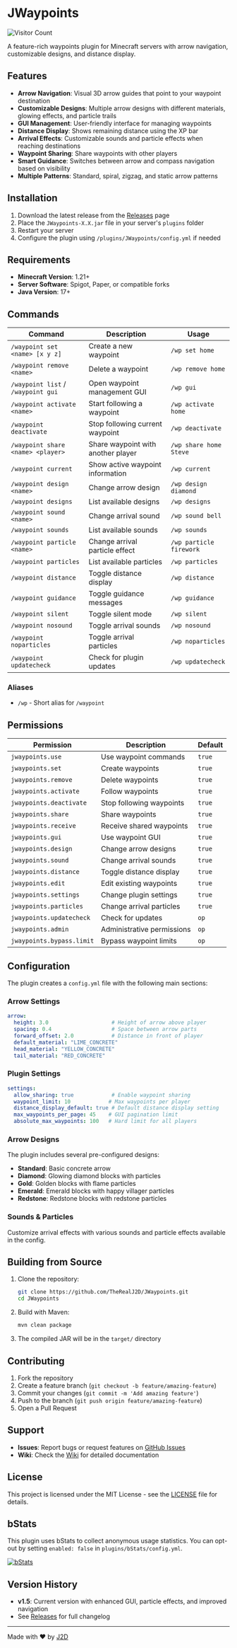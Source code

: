 # JWaypoints

![Visitor Count](https://visitor-badge.laobi.icu/badge?page_id=TheRealJ2D.JWaypoints)


A feature-rich waypoints plugin for Minecraft servers with arrow navigation, customizable designs, and distance display.

## Features

- **Arrow Navigation**: Visual 3D arrow guides that point to your waypoint destination
- **Customizable Designs**: Multiple arrow designs with different materials, glowing effects, and particle trails
- **GUI Management**: User-friendly interface for managing waypoints
- **Distance Display**: Shows remaining distance using the XP bar
- **Arrival Effects**: Customizable sounds and particle effects when reaching destinations
- **Waypoint Sharing**: Share waypoints with other players
- **Smart Guidance**: Switches between arrow and compass navigation based on visibility
- **Multiple Patterns**: Standard, spiral, zigzag, and static arrow patterns

## Installation

1. Download the latest release from the [Releases](https://github.com/TheRealJ2D/JWaypoints/releases) page
2. Place the `JWaypoints-X.X.jar` file in your server's `plugins` folder
3. Restart your server
4. Configure the plugin using `/plugins/JWaypoints/config.yml` if needed

## Requirements

- **Minecraft Version**: 1.21+
- **Server Software**: Spigot, Paper, or compatible forks
- **Java Version**: 17+

## Commands

| Command | Description | Usage |
|---------|-------------|-------|
| `/waypoint set <name> [x y z]` | Create a new waypoint | `/wp set home` |
| `/waypoint remove <name>` | Delete a waypoint | `/wp remove home` |
| `/waypoint list` / `/waypoint gui` | Open waypoint management GUI | `/wp gui` |
| `/waypoint activate <name>` | Start following a waypoint | `/wp activate home` |
| `/waypoint deactivate` | Stop following current waypoint | `/wp deactivate` |
| `/waypoint share <name> <player>` | Share waypoint with another player | `/wp share home Steve` |
| `/waypoint current` | Show active waypoint information | `/wp current` |
| `/waypoint design <name>` | Change arrow design | `/wp design diamond` |
| `/waypoint designs` | List available designs | `/wp designs` |
| `/waypoint sound <name>` | Change arrival sound | `/wp sound bell` |
| `/waypoint sounds` | List available sounds | `/wp sounds` |
| `/waypoint particle <name>` | Change arrival particle effect | `/wp particle firework` |
| `/waypoint particles` | List available particles | `/wp particles` |
| `/waypoint distance` | Toggle distance display | `/wp distance` |
| `/waypoint guidance` | Toggle guidance messages | `/wp guidance` |
| `/waypoint silent` | Toggle silent mode | `/wp silent` |
| `/waypoint nosound` | Toggle arrival sounds | `/wp nosound` |
| `/waypoint noparticles` | Toggle arrival particles | `/wp noparticles` |
| `/waypoint updatecheck` | Check for plugin updates | `/wp updatecheck` |

### Aliases
- `/wp` - Short alias for `/waypoint`

## Permissions

| Permission | Description | Default |
|------------|-------------|---------|
| `jwaypoints.use` | Use waypoint commands | `true` |
| `jwaypoints.set` | Create waypoints | `true` |
| `jwaypoints.remove` | Delete waypoints | `true` |
| `jwaypoints.activate` | Follow waypoints | `true` |
| `jwaypoints.deactivate` | Stop following waypoints | `true` |
| `jwaypoints.share` | Share waypoints | `true` |
| `jwaypoints.receive` | Receive shared waypoints | `true` |
| `jwaypoints.gui` | Use waypoint GUI | `true` |
| `jwaypoints.design` | Change arrow designs | `true` |
| `jwaypoints.sound` | Change arrival sounds | `true` |
| `jwaypoints.distance` | Toggle distance display | `true` |
| `jwaypoints.edit` | Edit existing waypoints | `true` |
| `jwaypoints.settings` | Change plugin settings | `true` |
| `jwaypoints.particles` | Change arrival particles | `true` |
| `jwaypoints.updatecheck` | Check for updates | `op` |
| `jwaypoints.admin` | Administrative permissions | `op` |
| `jwaypoints.bypass.limit` | Bypass waypoint limits | `op` |

## Configuration

The plugin creates a `config.yml` file with the following main sections:

### Arrow Settings
```yaml
arrow:
  height: 3.0                    # Height of arrow above player
  spacing: 0.4                   # Space between arrow parts
  forward_offset: 2.0            # Distance in front of player
  default_material: "LIME_CONCRETE"
  head_material: "YELLOW_CONCRETE"
  tail_material: "RED_CONCRETE"
```

### Plugin Settings
```yaml
settings:
  allow_sharing: true            # Enable waypoint sharing
  waypoint_limit: 10            # Max waypoints per player
  distance_display_default: true # Default distance display setting
  max_waypoints_per_page: 45    # GUI pagination limit
  absolute_max_waypoints: 100   # Hard limit for all players
```

### Arrow Designs
The plugin includes several pre-configured designs:
- **Standard**: Basic concrete arrow
- **Diamond**: Glowing diamond blocks with particles
- **Gold**: Golden blocks with flame particles
- **Emerald**: Emerald blocks with happy villager particles
- **Redstone**: Redstone blocks with redstone particles

### Sounds & Particles
Customize arrival effects with various sounds and particle effects available in the config.

## Building from Source

1. Clone the repository:
   ```bash
   git clone https://github.com/TheRealJ2D/JWaypoints.git
   cd JWaypoints
   ```

2. Build with Maven:
   ```bash
   mvn clean package
   ```

3. The compiled JAR will be in the `target/` directory

## Contributing

1. Fork the repository
2. Create a feature branch (`git checkout -b feature/amazing-feature`)
3. Commit your changes (`git commit -m 'Add amazing feature'`)
4. Push to the branch (`git push origin feature/amazing-feature`)
5. Open a Pull Request

## Support

- **Issues**: Report bugs or request features on [GitHub Issues](https://github.com/TheRealJ2D/JWaypoints/issues)
- **Wiki**: Check the [Wiki](https://j2dplugins.xyz/jwp.html) for detailed documentation

## License

This project is licensed under the MIT License - see the [LICENSE](LICENSE) file for details.

## bStats

This plugin uses bStats to collect anonymous usage statistics. You can opt-out by setting `enabled: false` in `plugins/bStats/config.yml`.

[![bStats](https://bstats.org/signatures/bukkit/JWaypoints.svg)](https://bstats.org/plugin/bukkit/JWaypoints/26413)

## Version History

- **v1.5**: Current version with enhanced GUI, particle effects, and improved navigation
- See [Releases](https://github.com/TheRealJ2D/JWaypoints/releases) for full changelog

---

Made with ❤️ by [J2D](https://github.com/TheRealJ2D)
